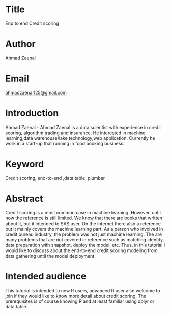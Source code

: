 # Title

End to end Credit scoring

# Author

Ahmad Zaenal

# Email

ahmadzaenal125@gmail.com


# Introduction

Ahmad Zaenal - Ahmad Zaenal is a data scientist with experience in credit scoring, algorithm trading and insurance. He interested in machine learning,data warehouse/lake technology,web application. Currently he work in a start-up that running in food booking business. 


# Keyword

Credit scoring, end-to-end ,data.table, plumber


# Abstract

Credit scoring is a most common case in machine learning. However, until now the reference is still limited. We know that there are books that written about it, but it intended to SAS user. On the internet there also a reference but it mainly covers the machine learning part. As a person who involved in credit bureau industry, the problem was not just machine learning. The are many problems that are not covered in reference such as matching identity, data preparation with snapshot, deploy the model, etc. Thus, in this tutorial I would like to discuss about the end-to-end credit scoring modeling from data gathering until the model deployment.

# Intended audience

This tutorial is intended to new R users, advanced R user also welcome to join if they would like to know more detail about credit scoring.
The prerequisites is of course knowing R and at least familiar using dplyr or data.table.
